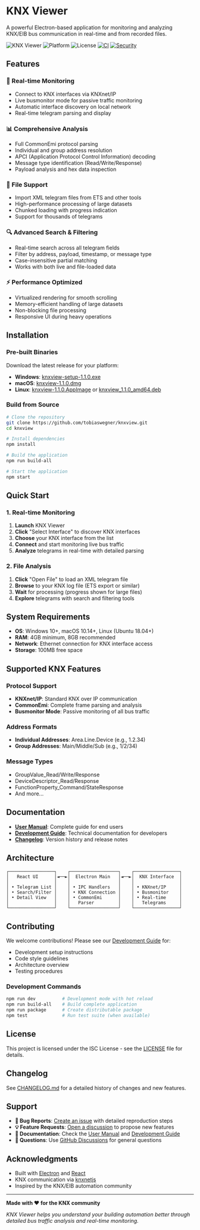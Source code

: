 # KNX Viewer

A powerful Electron-based application for monitoring and analyzing KNX/EIB bus communication in real-time and from recorded files.

![KNX Viewer](https://img.shields.io/badge/version-1.1.0-blue.svg)
![Platform](https://img.shields.io/badge/platform-Windows%20%7C%20macOS%20%7C%20Linux-lightgrey.svg)
![License](https://img.shields.io/badge/license-ISC-green.svg)
[![CI](https://github.com/tobiaswegner/knxview/workflows/CI/badge.svg)](https://github.com/tobiaswegner/knxview/actions/workflows/build.yml)
[![Security](https://github.com/tobiaswegner/knxview/workflows/Security/badge.svg)](https://github.com/tobiaswegner/knxview/actions/workflows/security.yml)

## Features

### 🔄 Real-time Monitoring
- Connect to KNX interfaces via KNXnet/IP
- Live busmonitor mode for passive traffic monitoring
- Automatic interface discovery on local network
- Real-time telegram parsing and display

### 📊 Comprehensive Analysis
- Full CommonEmi protocol parsing
- Individual and group address resolution
- APCI (Application Protocol Control Information) decoding
- Message type identification (Read/Write/Response)
- Payload analysis and hex data inspection

### 📁 File Support
- Import XML telegram files from ETS and other tools
- High-performance processing of large datasets
- Chunked loading with progress indication
- Support for thousands of telegrams

### 🔍 Advanced Search & Filtering
- Real-time search across all telegram fields
- Filter by address, payload, timestamp, or message type
- Case-insensitive partial matching
- Works with both live and file-loaded data

### ⚡ Performance Optimized
- Virtualized rendering for smooth scrolling
- Memory-efficient handling of large datasets
- Non-blocking file processing
- Responsive UI during heavy operations

## Installation

### Pre-built Binaries

Download the latest release for your platform:

- **Windows**: [knxview-setup-1.1.0.exe](../../releases)
- **macOS**: [knxview-1.1.0.dmg](../../releases)
- **Linux**: [knxview-1.1.0.AppImage](../../releases) or [knxview_1.1.0_amd64.deb](../../releases)

### Build from Source

```bash
# Clone the repository
git clone https://github.com/tobiaswegner/knxview.git
cd knxview

# Install dependencies
npm install

# Build the application
npm run build-all

# Start the application
npm start
```

## Quick Start

### 1. Real-time Monitoring

1. **Launch** KNX Viewer
2. **Click** "Select Interface" to discover KNX interfaces
3. **Choose** your KNX interface from the list
4. **Connect** and start monitoring live bus traffic
5. **Analyze** telegrams in real-time with detailed parsing

### 2. File Analysis

1. **Click** "Open File" to load an XML telegram file
2. **Browse** to your KNX log file (ETS export or similar)
3. **Wait** for processing (progress shown for large files)
4. **Explore** telegrams with search and filtering tools

## System Requirements

- **OS**: Windows 10+, macOS 10.14+, Linux (Ubuntu 18.04+)
- **RAM**: 4GB minimum, 8GB recommended
- **Network**: Ethernet connection for KNX interface access
- **Storage**: 100MB free space

## Supported KNX Features

### Protocol Support
- **KNXnet/IP**: Standard KNX over IP communication
- **CommonEmi**: Complete frame parsing and analysis
- **Busmonitor Mode**: Passive monitoring of all bus traffic

### Address Formats
- **Individual Addresses**: Area.Line.Device (e.g., 1.2.34)
- **Group Addresses**: Main/Middle/Sub (e.g., 1/2/34)

### Message Types
- GroupValue_Read/Write/Response
- DeviceDescriptor_Read/Response
- FunctionProperty_Command/StateResponse
- And more...

## Documentation

- **[User Manual](docs/USER_MANUAL.md)**: Complete guide for end users
- **[Development Guide](docs/DEVELOPMENT.md)**: Technical documentation for developers
- **[Changelog](CHANGELOG.md)**: Version history and release notes

## Architecture

```
┌─────────────────┐    ┌──────────────────┐    ┌─────────────────┐
│   React UI      │◄──►│  Electron Main   │◄──►│  KNX Interface  │
│                 │    │                  │    │                 │
│ • Telegram List │    │ • IPC Handlers   │    │ • KNXnet/IP     │
│ • Search/Filter │    │ • KNX Connection │    │ • Busmonitor    │
│ • Detail View   │    │ • CommonEmi      │    │ • Real-time     │
│                 │    │   Parser         │    │   Telegrams     │
└─────────────────┘    └──────────────────┘    └─────────────────┘
```

## Contributing

We welcome contributions! Please see our [Development Guide](docs/DEVELOPMENT.md) for:

- Development setup instructions
- Code style guidelines  
- Architecture overview
- Testing procedures

### Development Commands

```bash
npm run dev          # Development mode with hot reload
npm run build-all    # Build complete application
npm run package      # Create distributable package
npm test             # Run test suite (when available)
```

## License

This project is licensed under the ISC License - see the [LICENSE](LICENSE) file for details.

## Changelog

See [CHANGELOG.md](CHANGELOG.md) for a detailed history of changes and new features.

## Support

- **🐛 Bug Reports**: [Create an issue](../../issues) with detailed reproduction steps
- **💡 Feature Requests**: [Open a discussion](../../discussions) to propose new features
- **📖 Documentation**: Check the [User Manual](docs/USER_MANUAL.md) and [Development Guide](docs/DEVELOPMENT.md)
- **💬 Questions**: Use [GitHub Discussions](../../discussions) for general questions

## Acknowledgments

- Built with [Electron](https://electronjs.org/) and [React](https://reactjs.org/)
- KNX communication via [knxnetjs](https://www.npmjs.com/package/knxnetjs)
- Inspired by the KNX/EIB automation community

---

**Made with ❤️ for the KNX community**

*KNX Viewer helps you understand your building automation better through detailed bus traffic analysis and real-time monitoring.*